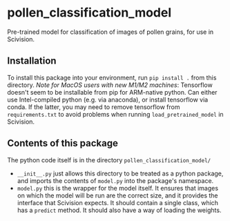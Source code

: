# pollen_classification_model
Pre-trained model for classification of images of pollen grains, for use in Scivision.

## Installation

To install this package into your environment, run `pip install .` from this directory.
*Note for MacOS users with new M1/M2 machines*: Tensorflow doesn't seem to be installable from pip for ARM-native python.  Can either use Intel-compiled python (e.g. via anaconda), or install tensorflow via conda.  If the latter, you may need to remove tensorflow from `requirements.txt` to avoid problems when running `load_pretrained_model` in Scivision.


## Contents of this package

The python code itself is in the directory `pollen_classification_model/`
* `__init__.py` just allows this directory to be treated as a python package, and imports the contents of `model.py` into the package's namespace.
* `model.py` this is the wrapper for the model itself.   It ensures that images on which the model will be run are the correct size, and it provides the interface that Scivision expects.   It should contain a single class, which has a `predict` method.   It should also have a way of loading the weights.
